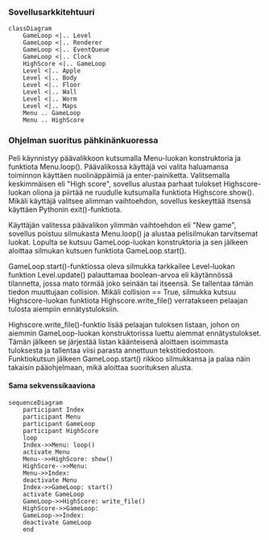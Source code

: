 ### Sovellusarkkitehtuuri

```mermaid
classDiagram
    GameLoop <|.. Level
    GameLoop <|.. Renderer
    GameLoop <|.. EventQueue
    GameLoop <|.. Clock
    HighScore <|.. GameLoop
    Level <|.. Apple
    Level <|.. Body
    Level <|.. Floor
    Level <|.. Wall
    Level <|.. Worm
    Level <|.. Maps
    Menu .. GameLoop
    Menu .. HighScore
```

### Ohjelman suoritus pähkinänkuoressa

Peli käynnistyy päävalikkoon kutsumalla Menu-luokan konstruktoria ja funktiota Menu.loop(). Päävalikossa käyttäjä voi valita haluamansa toiminnon
käyttäen nuolinäppäimiä ja enter-painiketta. Valitsemalla keskimmäisen eli "High score", sovellus alustaa parhaat tulokset Highscore-luokan oliona
ja piirtää ne ruudulle kutsumalla funktiota Highscore.show(). Mikäli käyttäjä valitsee alimman vaihtoehdon, sovellus keskeyttää itsensä käyttäen
Pythonin exit()-funktiota.

Käyttäjän valitessa päävalikon ylimmän vaihtoehdon eli "New game", sovellus poistuu silmukasta Menu.loop() ja alustaa pelisilmukan tarvitsemat luokat.
Lopulta se kutsuu GameLoop-luokan konstruktoria ja sen jälkeen aloittaa silmukan kutsuen funktiota GameLoop.start().

GameLoop.start()-funktiossa oleva silmukka tarkkailee Level-luokan funktion Level.update() palauttamaa boolean-arvoa eli käytännössä tilannetta,
jossa mato törmää joko seinään tai itseensä. Se tallentaa tämän tiedon muuttujaan collision. Mikäli collision == True, silmukka kutsuu Highscore-luokan
funktiota Highscore.write_file() verratakseen pelaajan tulosta aiempiin ennätystuloksiin.

Highscore.write_file()-funktio lisää pelaajan tuloksen listaan, johon on aiemmin GameLoop-luokan konstruktorissa luettu aiemmat ennätystulokset. Tämän
jälkeen se järjestää listan käänteisenä aloittaen isoimmasta tuloksesta ja tallentaa viisi parasta annettuun tekstitiedostoon. Funktiokutsun jälkeen
GameLoop.start() rikkoo silmukkansa ja palaa näin takaisin pääohjelmaan, mikä aloittaa suorituksen alusta.

#### Sama sekvenssikaaviona

```mermaid
sequenceDiagram
    participant Index
    participant Menu
    participant GameLoop
    participant HighScore
    loop
    Index->>Menu: loop()
    activate Menu
    Menu-->>HighScore: show()
    HighScore-->>Menu: 
    Menu->>Index: 
    deactivate Menu
    Index->>GameLoop: start()
    activate GameLoop
    GameLoop->>HighScore: write_file()
    HighScore->>GameLoop:
    GameLoop->>Index: 
    deactivate GameLoop
    end
```
